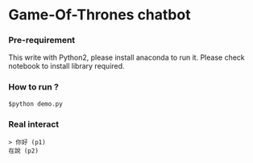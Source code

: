 # Game-Of-Thrones chatbot
### Pre-requirement
This write with Python2, please install anaconda to run it.
Please check notebook to install library required.

### How to run ?
`
$python demo.py
`

### Real interact
```
> 你好 (p1)
在說 (p2)
```
